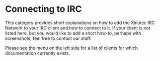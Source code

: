 Connecting to IRC
=================

This category provides short explanations on how to add the Xinutec IRC Network
to your IRC client and how to connect to it. If your client is not listed here,
but you would like to add a short how-to, perhaps with screenshots, feel free
to contact our staff.

Please see the menu on the left side for a list of clients for which
documentation currently exists.
